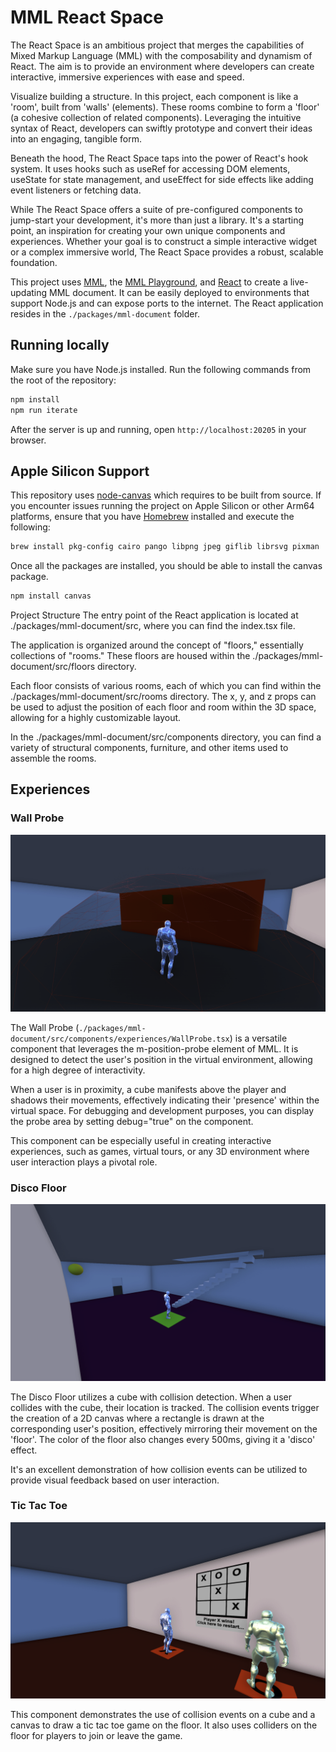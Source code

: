 # MML React Space

The React Space is an ambitious project that merges the capabilities of Mixed Markup Language (MML) with the composability and dynamism of React. The aim is to provide an environment where developers can create interactive, immersive experiences with ease and speed.

Visualize building a structure. In this project, each component is like a 'room', built from 'walls' (elements). These rooms combine to form a 'floor' (a cohesive collection of related components). Leveraging the intuitive syntax of React, developers can swiftly prototype and convert their ideas into an engaging, tangible form.

Beneath the hood, The React Space taps into the power of React's hook system. It uses hooks such as useRef for accessing DOM elements, useState for state management, and useEffect for side effects like adding event listeners or fetching data.

While The React Space offers a suite of pre-configured components to jump-start your development, it's more than just a library. It's a starting point, an inspiration for creating your own unique components and experiences. Whether your goal is to construct a simple interactive widget or a complex immersive world, The React Space provides a robust, scalable foundation.

This project uses [MML](https://mml.io), the [MML Playground](https://github.com/mml-io/mml-playground/), and [React](https://react.dev/) to create a live-updating MML document. It can be easily deployed to environments that support Node.js and can expose ports to the internet. The React application resides in the `./packages/mml-document` folder.

## Running locally

Make sure you have Node.js installed. Run the following commands from the root of the repository:

```bash
npm install
npm run iterate
```

After the server is up and running, open `http://localhost:20205` in your browser.

## Apple Silicon Support

This repository uses [node-canvas](https://www.npmjs.com/package/canvas) which requires to be built from source. If you encounter issues running the project on Apple Silicon or other Arm64 platforms, ensure that you have [Homebrew](https://brew.sh/) installed and execute the following:

```bash
brew install pkg-config cairo pango libpng jpeg giflib librsvg pixman
```

Once all the packages are installed, you should be able to install the canvas package.

```bash
npm install canvas
```

Project Structure
The entry point of the React application is located at ./packages/mml-document/src, where you can find the index.tsx file.

The application is organized around the concept of "floors," essentially collections of "rooms." These floors are housed within the ./packages/mml-document/src/floors directory.

Each floor consists of various rooms, each of which you can find within the ./packages/mml-document/src/rooms directory. The x, y, and z props can be used to adjust the position of each floor and room within the 3D space, allowing for a highly customizable layout.

In the ./packages/mml-document/src/components directory, you can find a variety of structural components, furniture, and other items used to assemble the rooms.

## Experiences

### Wall Probe

![Wall Probe](./images/wall-probe.png)

The Wall Probe (`./packages/mml-document/src/components/experiences/WallProbe.tsx`) is a versatile component that leverages the m-position-probe element of MML. It is designed to detect the user's position in the virtual environment, allowing for a high degree of interactivity.

When a user is in proximity, a cube manifests above the player and shadows their movements, effectively indicating their 'presence' within the virtual space. For debugging and development purposes, you can display the probe area by setting debug="true" on the component.

This component can be especially useful in creating interactive experiences, such as games, virtual tours, or any 3D environment where user interaction plays a pivotal role.

### Disco Floor

![Disco Floor](./images/disco-floor.png)

The Disco Floor utilizes a cube with collision detection. When a user collides with the cube, their location is tracked. The collision events trigger the creation of a 2D canvas where a rectangle is drawn at the corresponding user's position, effectively mirroring their movement on the 'floor'. The color of the floor also changes every 500ms, giving it a 'disco' effect.

It's an excellent demonstration of how collision events can be utilized to provide visual feedback based on user interaction.

### Tic Tac Toe

![Tic Tac Toe](./images/tic-tac-toe.png)

This component demonstrates the use of collision events on a cube and a canvas to draw a tic tac toe game on the floor. It also uses colliders on the floor for players to join or leave the game.
